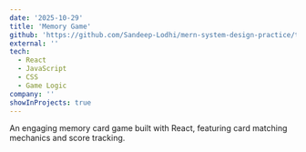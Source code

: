 ```yaml
---
date: '2025-10-29'
title: 'Memory Game'
github: 'https://github.com/Sandeep-Lodhi/mern-system-design-practice/tree/memory-game'
external: ''
tech:
  - React
  - JavaScript
  - CSS
  - Game Logic
company: ''
showInProjects: true
---
```


An engaging memory card game built with React, featuring card matching mechanics and score tracking.
